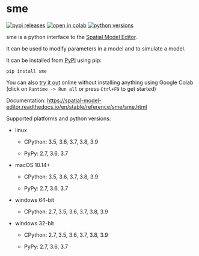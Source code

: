 
# sme

[![pypi releases](https://img.shields.io/pypi/v/sme.svg)](https://pypi.org/project/sme)
[![open in colab](https://colab.research.google.com/assets/colab-badge.svg)](https://colab.research.google.com/github/spatial-model-editor/spatial-model-editor/blob/master/docs/sme/notebooks/getting_started.ipynb)
[![python versions](https://img.shields.io/pypi/pyversions/sme)](https://pypi.org/project/sme)

sme is a python interface to the [Spatial Model Editor](https://github.com/spatial-model-editor/spatial-model-editor).

It can be used to modify parameters in a model and to simulate a model.

It can be installed from [PyPI](https://pypi.org/project/sme/) using pip:

```
pip install sme
```

You can also [try it out][1] online without installing anything using Google Colab
(click on `Runtime -> Run all` or press `Ctrl+F9` to get started)

[1]: https://colab.research.google.com/github/spatial-model-editor/spatial-model-editor/blob/master/docs/sme/notebooks/getting_started.ipynb

Documentation: <https://spatial-model-editor.readthedocs.io/en/stable/reference/sme/sme.html>

Supported platforms and python versions:

- linux

  - CPython: 3.5, 3.6, 3.7, 3.8, 3.9

  - PyPy: 2.7, 3.6, 3.7

- macOS 10.14+

  - CPython: 3.5, 3.6, 3.7, 3.8, 3.9

  - PyPy: 2.7, 3.6, 3.7

- windows 64-bit

  - CPython: 2.7, 3.5, 3.6, 3.7, 3.8, 3.9

- windows 32-bit

  - CPython: 2.7, 3.5, 3.6, 3.7, 3.8, 3.9

  - PyPy: 2.7, 3.6, 3.7
